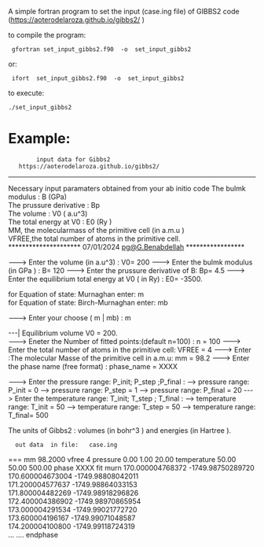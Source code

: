 A simple fortran program to set the input (case.ing file) of GIBBS2 code (https://aoterodelaroza.github.io/gibbs2/ )

to compile the program:

     gfortran set_input_gibbs2.f90  -o  set_input_gibbs2

or: 

     ifort  set_input_gibbs2.f90  -o  set_input_gibbs2
     
to execute:

    ./set_input_gibbs2
 
Example: 
 =================================================================
            input data for Gibbs2                               
       https://aoterodelaroza.github.io/gibbs2/                    
   --------------------------------------------------------        
   Necessary  input paramaters obtained from your ab initio code 
           The bulmk modulus        : B    (GPa)                         
          The prussure derivative  : Bp                            
          The volume               : V0   ( a.u^3)                         
          The total energy at V0   : E0   (Ry  )                       
           MM, the molecularmass of the primitive cell (in a.m.u )      
          VFREE,the total number of atoms in the primitive cell.   
   ********************* 07/01/2024 pg@G.Benabdellah *****************
 
 ---> Enter the volume (in  a.u^3)  : V0=   200
 ---> Enter the bulmk modulus (in GPa ) : B=  120
 ---> Enter the prussure derivative of B: Bp= 4.5
 ---> Enter the equilibrium total energy at V0 ( in Ry) : E0= -3500.  
 
 for  Equation of state: Murnaghan       enter:  m  
 for  Equation of state: Birch-Murnaghan enter:  mb 
 
 ---> Enter your choose (  m | mb) :  m
 
  ---| Equilibrium volume V0 =    200.     
  ---> Eneter the Number of fitted points:(default n=100) : n = 100
 ---> Enter the total number of atoms in the primitive cell: VFREE = 4
 ---> Enter :The molecular Masse of the primitive cell in a.m.u: mm = 98.2
 ---> Enter the phase name (free format) : phase_name =  XXXX
           
 ---> Enter the pressure range: P_init; P_step ;P_final :
  --> pressure range: P_init = 0 
  --> pressure range: P_step = 1
  --> pressure range: P_final = 20
---> Enter the temperature range: T_init; T_step ; T_final :
  --> temperature range: T_init = 50
  --> temperature range: T_step = 50
  --> temperature range: T_final= 500
 
 The units of Gibbs2 : volumes (in bohr^3  ) and energies (in Hartree ).
 
      out data  in file:   case.ing  
 ===
mm   98.2000
vfree  4
pressure      0.00      1.00     20.00
temperature     50.00     50.00    500.00
phase XXXX          fit        murn 
   170.000004768372       -1749.98750289720     
   170.600004673004       -1749.98808042011     
   171.200004577637       -1749.98864033153     
   171.800004482269       -1749.98918296826     
   172.400004386902       -1749.98970865954     
   173.000004291534       -1749.99021772720     
   173.600004196167       -1749.99071048587     
   174.200004100800       -1749.99118724319     
   ...
   ....
  endphase
